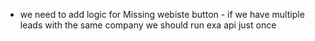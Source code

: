 

- we need to add logic for Missing webiste button - if we have multiple leads with the same company we should run exa api just once